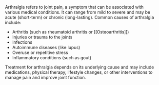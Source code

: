 Arthralgia refers to joint pain, a symptom that can be associated with various medical conditions. It can range from mild to severe and may be acute (short-term) or chronic (long-lasting). Common causes of arthralgia include:

- Arthritis (such as rheumatoid arthritis or [[Osteoarthritis]])
- Injuries or trauma to the joints
- Infections
- Autoimmune diseases (like lupus)
- Overuse or repetitive stress
- Inflammatory conditions (such as gout)

Treatment for arthralgia depends on its underlying cause and may include medications, physical therapy, lifestyle changes, or other interventions to manage pain and improve joint function.